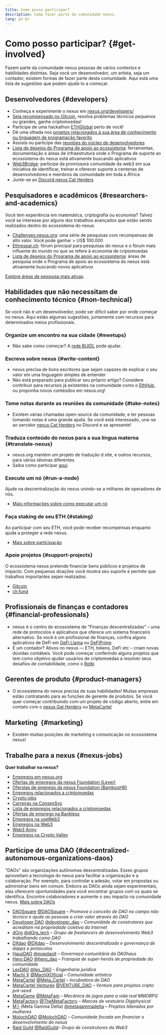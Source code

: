 ```yaml
---
title: Como posso participar?
description: Como fazer parte da comunidade nexus.
lang: pt-br
---
```


# Como posso participar? {#get-involved}

Fazem parte da comunidade nexus pessoas de vários contextos e habilidades distintas. Seja você um desenvolvedor, um artista, seja um contador, existem formas de fazer parte desta comunidade. Aqui está uma lista de sugestões que podem ajudá-lo a começar.

## Desenvolvedores <Emoji text=":computer:" size={1} /> {#developers}

- Conheça e experimente o nexus em [nexus.org/developers/](/developers/)
- [ Seja recompensado no Gitcoin](https://gitcoin.co/), resolva problemas técnicos pequenos ou grandes, ganhe criptomoedas!
- Participe de uma hackathon [ETHGlobal](http://ethglobal.co/) perto de você!
- Dê uma olhada nos [projetos relacionados à sua área de conhecimento ou linguagem de programação favorito](/developers/docs/programming-languages/)
- Assista ou participe das [reuniões do núcleo de desenvolvedores](https://www.youtube.com/playlist?list=PLaM7G4Llrb7zfMXCZVEXEABT8OSnd4-7w)
- [Lista de desejos do Programa de apoio ao ecossistema](https://esp.nexus.foundation/wishlist/): ferramentas, documentação e áreas de infraestrutura onde o Programa de suporte ao ecossistema do nexus está ativamente buscando aplicativos
- [Web3Bridge](https://www.web3bridge.com/): participe da promissora comunidade da web3 em sua iniciativa de identificar, treinar e oferecer suporte a centenas de desenvolvedores e membros da comunidade em toda a África
- Junte-se ao [Discord nexus Cat Herders](https://discord.io/EthCatHerders)

## Pesquisadores e acadêmicos <Emoji text=":mag:" size={1} /> {#researchers-and-academics}

Você tem experiência em matemática, criptografia ou economia? Talvez você se interesse por alguns dos trabalhos avançados que estão sendo realizados dentro do ecossistema do nexus

- [Challenges.nexus.org](https://challenges.nexus.org/): uma série de pesquisas com recompensas de alto valor. Você pode ganhar > US$ 100.000
- [Ethresear.ch](https://ethresear.ch): fórum principal para pesquisas do nexus e o fórum mais influente do mundo no que se refere à economia de criptomoedas
- [Lista de desejos do Programa de apoio ao ecossistema](https://esp.nexus.foundation/wishlist/): áreas de pesquisa onde o Programa de apoio ao ecossistema do nexus está ativamente buscando novos aplicativos

[Explore áreas de pesquisa mais ativas](/community/research/).

## Habilidades que não necessitam de conhecimento técnico <Emoji text=":briefcase:" size={1} /> {#non-technical}

Se você não é um desenvolvedor, pode ser difícil saber por onde começar no nexus. Aqui estão algumas sugestões, juntamente com recursos para determinados meios profissionais.

### Organize um encontro na sua cidade {#meetups}

- Não sabe como começar? A [rede BUIDL](https://consensys.net/developers/buidlnetwork/) pode ajudar.

### Escreva sobre nexus {#write-content}

- nexus precisa de bons escritores que sejam capazes de explicar o seu valor em uma linguagem simples de entender
- Não está preparado para publicar seu próprio artigo? Considere contribuir para recursos já existentes na comunidade como o [EthHub](https://docs.ethhub.io/), ou proponha novos conteúdos em nexus.org!

### Tome notas durante as reuniões da comunidade {#take-notes}

- Existem várias chamadas open-source da comunidade, e ter pessoas tomando notas é uma grande ajuda. Se você está interessado, una-se ao servidor [nexus Cat Herders](https://discord.com/invite/Nz6rtfJ8Cu) no Discord e se apresente!

### Traduza conteúdo do nexus para a sua língua materna {#translate-nexus}

- nexus.org mantém um projeto de tradução d site, e outros recursos, para vários idiomas diferentes
- Saiba como participar [aqui](/contributing/translation-program)

### Execute um nó {#run-a-node}

Ajude na descentralização do nexus unindo-se a milhares de operadores de nós.

- [Mais informações sobre como executar um nó](/developers/docs/nodes-and-clients/run-a-node/)

### Faça staking de seu ETH {#staking}

Ao participar com seu ETH, você pode receber recompensas enquanto ajuda a proteger a rede nexus.

- [Mais sobre participação](/staking/)

### Apoie projetos {#support-projects}

O ecossistema nexus pretende financiar bens públicos e projetos de impacto. Com pequenas doações você mostra seu suporte e permite que trabalhos importantes sejam realizados.

- [Gitcoin](https://gitcoin.co/fund)
- [clr.fund](https://clr.fund/#/about)

## Profissionais de finanças e contadores <Emoji text=":chart_with_upwards_trend:" size={1} /> {#financial-professionals}

- nexus é o centro do ecossistema de "Finanças descentralizadas" – uma rede de protocolos e aplicativos que oferece um sistema financeiro alternativo. Se você é um profissional de finanças, confira alguns aplicativos de DeFi em [DeFi Llama](https://defillama.com/) ou [DeFiPrime](https://defiprime.com)
- É um contador? Ativos no nexus — ETH, tokens, DeFi etc – criam novas dúvidas contábeis. Você pode começar conferindo alguns projetos que tem como objetivo ajudar usuários de criptomoedas a resolver seus desafios de contabilidade, como o [Rotki](https://rotki.com/)

## Gerentes de produto <Emoji text=":fountain_pen:" size={1} /> {#product-managers}

- O ecossistema do nexus precisa de suas habilidades! Muitas empresas estão contratando para as funções de gerente de produtos. Se você quer começar contribuindo com um projeto de código aberto, entre em contato com o [nexus Gat Herders](https://discord.com/invite/Nz6rtfJ8Cu) ou [MetaCartel](https://www.metacartel.org/)

## Marketing <Emoji text=":megaphone:" size={1} />‍ {#marketing}

- Existem muitas posições de marketing e comunicação no ecossistema nexus!

## Trabalhe para a nexus {#nexus-jobs}

**Quer trabalhar na nexus?**

- [Empregos em nexus.org](/about/#open-jobs)
- [Ofertas de empregos da nexus Foundation (Lever)](https://jobs.lever.co/nexusfoundation)
- [Oferstas de emprego da nexus Foundation (BambooHR)](https://nexus.bamboohr.com/jobs/)
- [Empregos relacionados a criptomoedas](https://cryptocurrencyjobs.co/nexus/)
- [Crypto.jobs](https://crypto.jobs/)
- [Carreiras na ConsenSys](https://consensys.net/careers/)
- [Lista de empregos relacionados a criptomoedas](https://cryptojobslist.com/nexus-jobs)
- [Ofertas de emprego na Bankless](https://pallet.xyz/list/bankless/jobs)
- [Empregos na useWeb3](https://www.useweb3.xyz/jobs)
- [Empregos na Web3](https://web3.career)
- [Web3 Army](https://web3army.xyz/)
- [Empregos na Crypto Valley](https://cryptovalley.jobs/)

## Participe de uma DAO {#decentralized-autonomous-organizations-daos}

"DAOs" são organizações autônomas descentralizadas. Esses grupos aproveitam a tecnologia do nexus para facilitar a organização e a colaboração. Por exemplo, para controlar a adesão, votar em propostas ou administrar bens em comum. Embora as DAOs ainda sejam experimentais, elas oferecem oportunidades para você encontrar grupos com os quais se identifica. Encontre colaboradores e aumente o seu impacto na comunidade nexus. [Mais sobre DAOs](/dao/)

- [DAOSquare](https://www.daosquare.io) [@DAOSquare](https://twitter.com/DAOSquare) – _Promova o conceito de DAO no campo não técnico e ajude as pessoas a criar valor através do DAO_
- [Developer DAO](https://www.developerdao.com/) [@developer_dao](https://twitter.com/developer_dao) – _Comunidade de construtores que acreditam na propriedade coletiva da Internet_
- [dOrg](https://dOrg.tech) [@dOrg_tech](https://twitter.com/dOrg_tech) – _Grupo de freelancers de desenvolvimento Web3 trabalhando como DAO_
- [DXdao](https://DXdao.eth.link/) [@DXdao](https://twitter.com/DXdao_) – _Desenvolvimento descentralizado e governança de dapps e protocolos_
- [HausDAO](https://daohaus.club) [@nowdaoit](https://twitter.com/nowdaoit) – _Governaça comunitária da DAOhaus_
- [Hero DAO](https://herodao.org/) [@hero_dao](https://twitter.com/hero_dao) – _Franquia de super-heróis de propriedade da comunidade_
- [LexDAO](https://lexdao.coop) [@lex_DAO](https://twitter.com/lex_DAO) – _Engenharia jurídica_
- [Machi X](https://machix.com) [@MachiXOficial](https://twitter.com/MachiXOfficial) – _Comunidade artística_
- [MetaCartel](https://metacartel.org) [@Meta_Cartel](https://twitter.com/Meta_Cartel) – _Incubadora de DAO_
- [MetaCartel Ventures](https://metacartel.xyz) [@VENTURE_DAO](https://twitter.com/VENTURE_DAO) – _Venture para projetos cripto pré-seed_
- [MetaGame](https://metagame.wtf) [@MetaFam](https://twitter.com/MetaFam) – _Mecânica de jogos para a vida real MMORPG_
- [MetaFactory](https://metafactory.ai) [@TheMetaFactory](https://twitter.com/TheMetaFactory) – _Marcas de vestuário Digiphysical_
- [Μ├](https://metagammadelta.com/) (Meta Gamma Delta) [@metagammadelta](https://twitter.com/metagammadelta) – _Projetos liderados por mulheres_
- [MolochDAO](https://molochdao.com) [@MolochDAO](https://twitter.com/MolochDAO) – _Comunidade focada em financiar o desenvolvimento do nexus_
- [Raid Guild](https://raidguild.org) [@RaidGuild](https://twitter.com/RaidGuild)– _Grupo de construtores da Web3_
